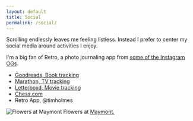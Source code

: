 ```yaml
---
layout: default
title: Social
permalink: /social/
---
```


Scrolling endlessly leaves me feeling listless. Instead I prefer to center my social media around activities I enjoy.

I'm a big fan of Retro, a photo journaling app from [some of the Instagram OGs](https://techcrunch.com/2023/07/07/retro-is-a-deeply-personal-photo-journaling-app-for-close-friends/).

* [Goodreads, Book tracking](https://www.goodreads.com/user/show/103225612-timothy-holmes)
* [Marathon, TV tracking](https://marathontv.app/profile/vMH3BJdBiNSaqkontO2Sb2Xunyd2)
* [Letterboxd, Movie tracking](https://boxd.it/18njB)
* [Chess.com](https://www.chess.com/member/mottledmoth)
* Retro App, @timholmes

![Flowers at Maymont](/assets/images/flowers-at-maymont.JPG "Flowers at Maymont")
Flowers at [Maymont.](https://en.wikipedia.org/wiki/Maymont)